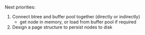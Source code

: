 Next priorities:

1. Connect btree and buffer pool together (directly or indirectly)
   * get node in memory, or load from buffer pool if required
2. Design a page structure to persist nodes to disk